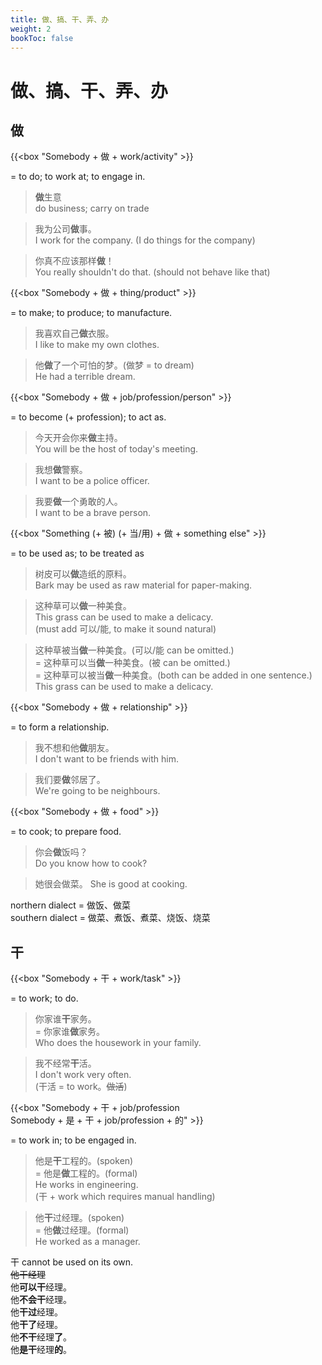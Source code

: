 ```yaml
---
title: 做、搞、干、弄、办
weight: 2
bookToc: false
---
```


# 做、搞、干、弄、办

## 做

{{<box "Somebody + 做 + work/activity" >}}

= to do; to work at; to engage in.

> **做**生意  
do business; carry on trade

> 我为公司**做**事。  
I work for the company. (I do things for the company)

> 你真不应该那样**做**！  
You really shouldn't do that. (should not behave like that)

{{<box "Somebody + 做 + thing/product" >}}

= to make; to produce; to manufacture.

> 我喜欢自己**做**衣服。  
I like to make my own clothes.

> 他**做**了一个可怕的梦。(做梦 = to dream)  
He had a terrible dream.

{{<box "Somebody + 做 + job/profession/person" >}}

= to become (+ profession); to act as.

> 今天开会你来**做**主持。  
You will be the host of today's meeting.

> 我想**做**警察。  
I want to be a police officer.

> 我要**做**一个勇敢的人。  
I want to be a brave person.

{{<box "Something (+ 被) (+ 当/用) + 做 + something else" >}}

= to be used as; to be treated as

> 树皮可以**做**造纸的原料。  
Bark may be used as raw material for paper-making.

> 这种草可以**做**一种美食。  
This grass can be used to make a delicacy.  
(must add 可以/能, to make it sound natural)

> 这种草被当**做**一种美食。(可以/能 can be omitted.)  
= 这种草可以当**做**一种美食。(被 can be omitted.)  
= 这种草可以被当**做**一种美食。(both can be added in one sentence.)  
This grass can be used to make a delicacy.

{{<box "Somebody + 做 + relationship" >}}

= to form a relationship.

> 我不想和他**做**朋友。  
I don't want to be friends with him.

> 我们要**做**邻居了。  
We're going to be neighbours.

{{<box "Somebody + 做 + food" >}}

= to cook; to prepare food.

> 你会**做**饭吗？  
Do you know how to cook?

> 她很会做菜。
She is good at cooking.

northern dialect = 做饭、做菜  
southern dialect = 做菜、煮饭、煮菜、烧饭、烧菜

## 干

{{<box "Somebody + 干 + work/task" >}}

= to work; to do.

> 你家谁**干**家务。  
= 你家谁**做**家务。  
Who does the housework in your family.

> 我不经常**干**活。  
I don't work very often.  
(干活 = to work。<del>做活</del>)

{{<box "Somebody + 干 + job/profession<br>Somebody + 是 + 干 + job/profession + 的" >}}

= to work in; to be engaged in.

> 他是**干**工程的。(spoken)  
= 他是**做**工程的。(formal)  
He works in engineering.  
(干 + work which requires manual handling)

> 他**干**过经理。(spoken)  
= 他**做**过经理。(formal)  
He worked as a manager.

干 cannot be used on its own.  
<del>他干经理</del>  
他**可以干**经理。  
他**不会干**经理。  
他**干过**经理。  
他**干了**经理。  
他**不干**经理**了**。  
他**是干**经理**的**。
